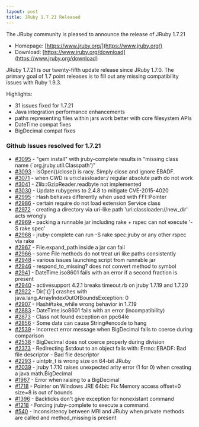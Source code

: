 ```yaml
---
layout: post
title: JRuby 1.7.21 Released
---
```

The JRuby community is pleased to announce the release of JRuby 1.7.21

- Homepage: [https://www.jruby.org/](https://www.jruby.org/)
- Download: [https://www.jruby.org/download](https://www.jruby.org/download)

JRuby 1.7.21 is our twenty-fifth update release since JRuby 1.7.0.  The primary goal of 1.7 point releases is to fill out any missing compatibility issues with Ruby 1.9.3.

Highlights:

- 31 issues fixed for 1.7.21
- Java integration performance enhancements
- paths representing files within jars work better with core filesystem APIs
- DateTime compat fixes
- BigDecimal compat fixes


### Github Issues resolved for 1.7.21

<ul>
<li><a href="https://github.com/jruby/jruby/issues/3095">#3095</a> - "gem install" with jruby-complete results in "missing class name (`org.jruby.util.Classpath')"</li>
<li><a href="https://github.com/jruby/jruby/pull/3093">#3093</a> - isOpen()/close() is racy. Simply close and ignore EBADF.</li>
<li><a href="https://github.com/jruby/jruby/issues/3071">#3071</a> - when CWD is uri:classloader:/ regular absolute path do not work</li>
<li><a href="https://github.com/jruby/jruby/issues/3041">#3041</a> - Zlib::GzipReader.readbyte not implemented</li>
<li><a href="https://github.com/jruby/jruby/pull/3030">#3030</a> - Update rubygems to 2.4.8 to mitigate CVE-2015-4020</li>
<li><a href="https://github.com/jruby/jruby/issues/2995">#2995</a> - Hash behaves differently when used with FFI::Pointer</li>
<li><a href="https://github.com/jruby/jruby/issues/2986">#2986</a> - certain require do not load extension Service class</li>
<li><a href="https://github.com/jruby/jruby/issues/2972">#2972</a> - creating a directory via uri-like path 'uri:classloader://new_dir' acts wrongly </li>
<li><a href="https://github.com/jruby/jruby/issues/2969">#2969</a> - packing a runnable jar including rake + rspec can not execute '-S rake spec'</li>
<li><a href="https://github.com/jruby/jruby/issues/2968">#2968</a> - jruby-complete can run -S rake spec:jruby or any other rspec via rake</li>
<li><a href="https://github.com/jruby/jruby/issues/2967">#2967</a> - File.expand_path inside a jar can fail</li>
<li><a href="https://github.com/jruby/jruby/issues/2966">#2966</a> - some File methods do not treat uri like paths consistently</li>
<li><a href="https://github.com/jruby/jruby/issues/2948">#2948</a> - various issues launching script from runnable jar</li>
<li><a href="https://github.com/jruby/jruby/issues/2946">#2946</a> - respond_to_missing? does not convert method to symbol</li>
<li><a href="https://github.com/jruby/jruby/pull/2941">#2941</a> - DateTime.iso8601 fails with an error if a second fraction is present</li>
<li><a href="https://github.com/jruby/jruby/issues/2940">#2940</a> - activesupport 4.2.1 breaks timeout.rb on jruby 1.7.19 and 1.7.20</li>
<li><a href="https://github.com/jruby/jruby/issues/2922">#2922</a> - Dir['{}'] crashes with  java.lang.ArrayIndexOutOfBoundsException: 0</li>
<li><a href="https://github.com/jruby/jruby/issues/2907">#2907</a> - Hash#take_while wrong behavior in 1.7.19</li>
<li><a href="https://github.com/jruby/jruby/issues/2883">#2883</a> - DateTime.iso8601 fails with an error (incompatibility)</li>
<li><a href="https://github.com/jruby/jruby/issues/2873">#2873</a> - Class not found exception on ppc64le</li>
<li><a href="https://github.com/jruby/jruby/issues/2856">#2856</a> - Some data can cause String#encode to hang</li>
<li><a href="https://github.com/jruby/jruby/issues/2539">#2539</a> - Incorrect error message when BigDecimal fails to coerce during comparison</li>
<li><a href="https://github.com/jruby/jruby/issues/2538">#2538</a> - BigDecimal does not coerce properly during division</li>
<li><a href="https://github.com/jruby/jruby/issues/2373">#2373</a> - Redirecting $stdout to an object fails with: Errno::EBADF: Bad file descriptor - Bad file descriptor</li>
<li><a href="https://github.com/jruby/jruby/issues/2293">#2293</a> - uintptr_t is wrong size on 64-bit JRuby</li>
<li><a href="https://github.com/jruby/jruby/issues/2039">#2039</a> - jruby 1.7.10 raises unexpected arity error (1 for 0) when creating a java.math.BigDecimal</li>
<li><a href="https://github.com/jruby/jruby/issues/1967">#1967</a> - Error when raising to a BigDecimal </li>
<li><a href="https://github.com/jruby/jruby/issues/1718">#1718</a> - Pointer on Windows JRE 64bit: Fix Memory access offset=0 size=8 is out of bounds</li>
<li><a href="https://github.com/jruby/jruby/issues/1396">#1396</a> - Backticks don't give exception for nonexistant command</li>
<li><a href="https://github.com/jruby/jruby/issues/1218">#1218</a> - Forcing jruby-complete to execute a command.</li>
<li><a href="https://github.com/jruby/jruby/issues/540">#540</a> - Inconsistency between MRI and JRuby when private methods are called and method_missing is present</li>
</ul>
